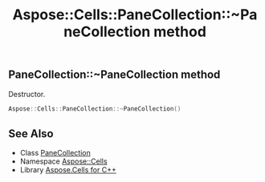﻿---
title: Aspose::Cells::PaneCollection::~PaneCollection method
linktitle: ~PaneCollection
second_title: Aspose.Cells for C++ API Reference
description: 'Aspose::Cells::PaneCollection::~PaneCollection method. Destructor in C++.'
type: docs
weight: 200
url: /cpp/aspose.cells/panecollection/~panecollection/
---
## PaneCollection::~PaneCollection method


Destructor.

```cpp
Aspose::Cells::PaneCollection::~PaneCollection()
```

## See Also

* Class [PaneCollection](../)
* Namespace [Aspose::Cells](../../)
* Library [Aspose.Cells for C++](../../../)
